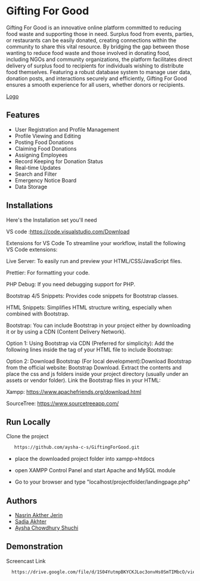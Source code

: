 
# Gifting For Good

Gifting For Good is an innovative online platform committed to reducing food 
waste and supporting those in need. Surplus food from events, parties, or 
restaurants can be easily donated, creating connections within the community 
to share this vital resource. By bridging the gap between those wanting to 
reduce food waste and those involved in donating food, including NGOs and 
community organizations, the platform facilitates direct delivery of surplus 
food to recipients for individuals wishing to distribute food themselves. 
Featuring a robust database system to manage user data, donation posts, and 
interactions securely and efficiently, Gifting For Good ensures a smooth 
experience for all users, whether donors or recipients.


[Logo](https://drive.google.com/file/d/1uZajJgT3qnqVZ3V8noZQKSviLPuiiolU/view?usp=sharing)


## Features

-	User Registration and Profile Management
-	Profile Viewing and Editing 
-	Posting Food Donations 
-	Claiming Food Donations 
-	Assigning Employees
-	Record Keeping for Donation Status
-	Real-time Updates 
-	Search and Filter 
-	Emergency Notice Board 
-	Data Storage 



## Installations

Here's the Installation set you'll need

VS code :https://code.visualstudio.com/Download

Extensions for VS Code
To streamline your workflow, install the following VS Code extensions:

Live Server: To easily run and preview your HTML/CSS/JavaScript files.

Prettier: For formatting your code.


PHP Debug: If you need debugging support for PHP.

Bootstrap 4/5 Snippets: Provides code snippets for Bootstrap classes.

HTML Snippets: Simplifies HTML structure writing, especially when combined with Bootstrap.

Bootstrap: You can include Bootstrap in your project either by downloading it or by using a CDN (Content Delivery Network).

Option 1: Using Bootstrap via CDN (Preferred for simplicity):
Add the following lines inside the <head> tag of your HTML file to include Bootstrap:
<link href="https://stackpath.bootstrapcdn.com/bootstrap/4.5.2/css/bootstrap.min.css" rel="stylesheet">
<script src="https://stackpath.bootstrapcdn.com/bootstrap/4.5.2/js/bootstrap.bundle.min.js"></script>

Option 2: Download Bootstrap (For local development):Download Bootstrap from the official website: Bootstrap Download.
Extract the contents and place the css and js folders inside your project directory (usually under an assets or vendor folder).
Link the Bootstrap files in your HTML:
<link rel="stylesheet" href="path_to_your_project_folder/css/bootstrap.min.css">
<script src="path_to_your_project_folder/js/bootstrap.bundle.min.js"></script>

Xampp: https://www.apachefriends.org/download.html

SourceTree: https://www.sourcetreeapp.com/




    
## Run Locally

Clone the project

```bash
   https://github.com/aysha-c-s/GiftingForGood.git
```
- place the downloaded project folder into xampp->htdocs

- open XAMPP Control Panel and start Apache and MySQL module

- Go to your browser and type "localhost/projectfolder/landingpage.php"





## Authors

- [Nasrin Akther Jerin](https://github.com/NasrinJerin)
- [Sadia Akhter](https://github.com/sadiaprity)
- [Aysha Chowdhury Shuchi](https://github.com/aysha-c-s)


## Demonstration

Screencast Link

```bash
  https://drive.google.com/file/d/1S04YutmpBKYCKJLoc3onvHs0SmTIMbcO/view?usp=sharing
```





